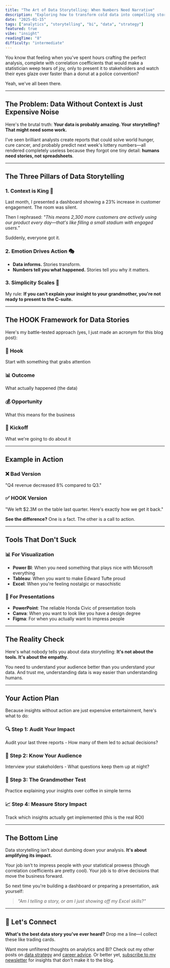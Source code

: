 ```yaml
---
title: "The Art of Data Storytelling: When Numbers Need Narrative"
description: "Exploring how to transform cold data into compelling stories that actually drive business decisions. Because spreadsheets don't sell themselves."
date: "2025-01-15"
tags: ["analytics", "storytelling", "bi", "data", "strategy"]
featured: true
vibe: "insight"
readingTime: "8"
difficulty: "intermediate"
---
```


<!-- HOOK: Add your authentic voice and personality here -->

You know that feeling when you've spent hours crafting the perfect analysis, complete with correlation coefficients that would make a statistician weep tears of joy, only to present it to stakeholders and watch their eyes glaze over faster than a donut at a police convention?

Yeah, we've all been there.

---

## The Problem: Data Without Context is Just Expensive Noise

Here's the brutal truth: **Your data is probably amazing. Your storytelling? That might need some work.**

I've seen brilliant analysts create reports that could solve world hunger, cure cancer, and probably predict next week's lottery numbers—all rendered completely useless because they forgot one tiny detail: **humans need stories, not spreadsheets**.

---

## The Three Pillars of Data Storytelling

### 1. Context is King 👑

Last month, I presented a dashboard showing a 23% increase in customer engagement. The room was silent.

Then I rephrased: *"This means 2,300 more customers are actively using our product every day—that's like filling a small stadium with engaged users."*

Suddenly, everyone got it.

### 2. Emotion Drives Action 🎭

- **Data informs.** Stories transform.
- **Numbers tell you what happened.** Stories tell you why it matters.

### 3. Simplicity Scales 🎯

My rule: **If you can't explain your insight to your grandmother, you're not ready to present to the C-suite.**

---

## The HOOK Framework for Data Stories

Here's my battle-tested approach (yes, I just made an acronym for this blog post):

### 🎣 **H**ook

Start with something that grabs attention

### 📊 **O**utcome

What actually happened (the data)

### 💰 **O**pportunity

What this means for the business

### 🚀 **K**ickoff

What we're going to do about it

---

## Example in Action

### ❌ Bad Version

"Q4 revenue decreased 8% compared to Q3."

### ✅ HOOK Version

"We left $2.3M on the table last quarter. Here's exactly how we get it back."

**See the difference?** One is a fact. The other is a call to action.

---

## Tools That Don't Suck

### 📊 For Visualization

- **Power BI**: When you need something that plays nice with Microsoft everything
- **Tableau**: When you want to make Edward Tufte proud  
- **Excel**: When you're feeling nostalgic or masochistic

### 🎨 For Presentations

- **PowerPoint**: The reliable Honda Civic of presentation tools
- **Canva**: When you want to look like you have a design degree
- **Figma**: For when you actually want to impress people

---

## The Reality Check

Here's what nobody tells you about data storytelling: **It's not about the tools. It's about the empathy.**

You need to understand your audience better than you understand your data. And trust me, understanding data is way easier than understanding humans.

---

## Your Action Plan

Because insights without action are just expensive entertainment, here's what to do:

### 🔍 Step 1: Audit Your Impact

Audit your last three reports - How many of them led to actual decisions?

### 🎯 Step 2: Know Your Audience

Interview your stakeholders - What questions keep them up at night?

### 👵 Step 3: The Grandmother Test

Practice explaining your insights over coffee in simple terms

### 📈 Step 4: Measure Story Impact

Track which insights actually get implemented (this is the real ROI)

---

## The Bottom Line

Data storytelling isn't about dumbing down your analysis. **It's about amplifying its impact.**

Your job isn't to impress people with your statistical prowess (though correlation coefficients are pretty cool). Your job is to drive decisions that move the business forward.

So next time you're building a dashboard or preparing a presentation, ask yourself:

> *"Am I telling a story, or am I just showing off my Excel skills?"*

---

## 💬 Let's Connect

**What's the best data story you've ever heard?** Drop me a line—I collect these like trading cards.

Want more unfiltered thoughts on analytics and BI? Check out my other posts on [data strategy](/tags/strategy) and [career advice](/tags/career). Or better yet, [subscribe to my newsletter](/connect) for insights that don't make it to the blog.
